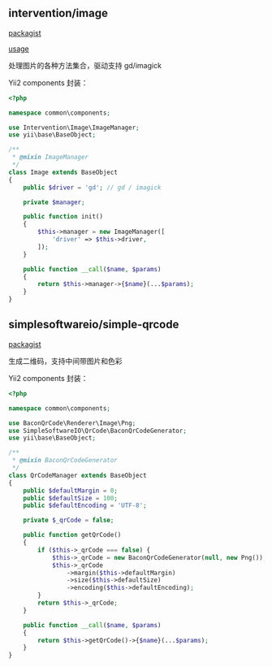 ## intervention/image

[packagist](https://packagist.org/packages/intervention/image)

[usage](http://image.intervention.io/use/basics)

处理图片的各种方法集合，驱动支持 gd/imagick

Yii2 components 封装：

```php
<?php

namespace common\components;

use Intervention\Image\ImageManager;
use yii\base\BaseObject;

/**
 * @mixin ImageManager
 */
class Image extends BaseObject
{
    public $driver = 'gd'; // gd / imagick

    private $manager;

    public function init()
    {
        $this->manager = new ImageManager([
            'driver' => $this->driver,
        ]);
    }

    public function __call($name, $params)
    {
        return $this->manager->{$name}(...$params);
    }
}
```

## simplesoftwareio/simple-qrcode

[packagist](https://packagist.org/packages/simplesoftwareio/simple-qrcode)

生成二维码，支持中间带图片和色彩

Yii2 components 封装：

```php
<?php

namespace common\components;

use BaconQrCode\Renderer\Image\Png;
use SimpleSoftwareIO\QrCode\BaconQrCodeGenerator;
use yii\base\BaseObject;

/**
 * @mixin BaconQrCodeGenerator
 */
class QrCodeManager extends BaseObject
{
    public $defaultMargin = 0;
    public $defaultSize = 100;
    public $defaultEncoding = 'UTF-8';

    private $_qrCode = false;

    public function getQrCode()
    {
        if ($this->_qrCode === false) {
            $this->_qrCode = new BaconQrCodeGenerator(null, new Png());
            $this->_qrCode
                ->margin($this->defaultMargin)
                ->size($this->defaultSize)
                ->encoding($this->defaultEncoding);
        }
        return $this->_qrCode;
    }

    public function __call($name, $params)
    {
        return $this->getQrCode()->{$name}(...$params);
    }
}
```
